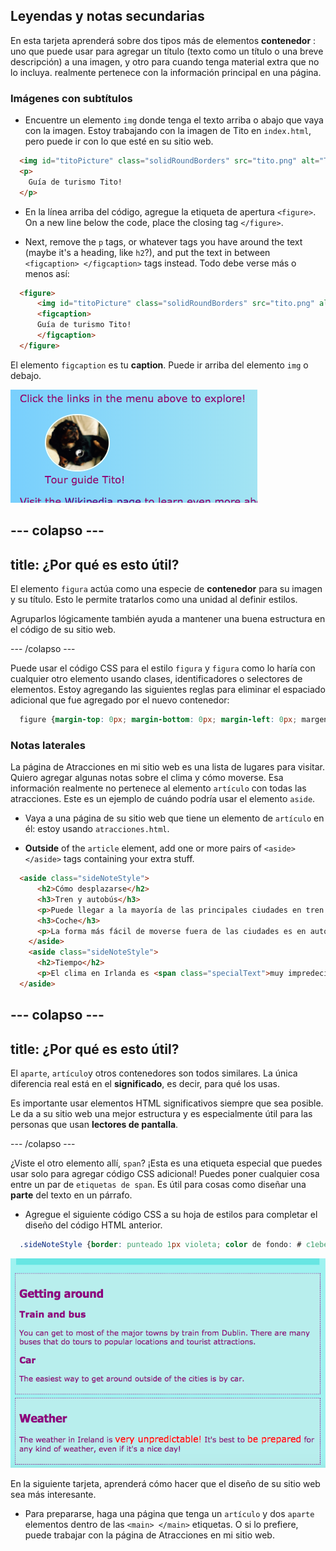 ## Leyendas y notas secundarias

En esta tarjeta aprenderá sobre dos tipos más de elementos **contenedor** : uno que puede usar para agregar un título (texto como un título o una breve descripción) a una imagen, y otro para cuando tenga material extra que no lo incluya. realmente pertenece con la información principal en una página.

### Imágenes con subtítulos

+ Encuentre un elemento `img` donde tenga el texto arriba o abajo que vaya con la imagen. Estoy trabajando con la imagen de Tito en `index.html`, pero puede ir con lo que esté en su sitio web. 

```html
  <img id="titoPicture" class="solidRoundBorders" src="tito.png" alt="Tito the dog" />          
  <p>
    Guía de turismo Tito!
  </p>
```

+ En la línea arriba del código, agregue la etiqueta de apertura `<figure>`. On a new line below the code, place the closing tag `</figure>`.

+ Next, remove the `p` tags, or whatever tags you have around the text (maybe it's a heading, like `h2`?), and put the text in between `<figcaption> </figcaption>` tags instead. Todo debe verse más o menos así:

```html
  <figure>
      <img id="titoPicture" class="solidRoundBorders" src="tito.png" alt="Tito the dog" />          
      <figcaption>
      Guía de turismo Tito!
      </figcaption>
  </figure>
```

El elemento `figcaption` es tu **caption**. Puede ir arriba del elemento `img` o debajo.

![Imagen de Tito con una leyenda](images/figureAndCaption.png)

## \--- colapso \---

## title: ¿Por qué es esto útil?

El elemento `figura` actúa como una especie de **contenedor** para su imagen y su título. Esto le permite tratarlos como una unidad al definir estilos.

Agruparlos lógicamente también ayuda a mantener una buena estructura en el código de su sitio web.

\--- /colapso \---

Puede usar el código CSS para el estilo `figura` y `figura` como lo haría con cualquier otro elemento usando clases, identificadores o selectores de elementos. Estoy agregando las siguientes reglas para eliminar el espaciado adicional que fue agregado por el nuevo contenedor:

```css
  figure {margin-top: 0px; margin-bottom: 0px; margin-left: 0px; margen-derecha: 0px; }
```

### Notas laterales

La página de Atracciones en mi sitio web es una lista de lugares para visitar. Quiero agregar algunas notas sobre el clima y cómo moverse. Esa información realmente no pertenece al elemento `artículo` con todas las atracciones. Este es un ejemplo de cuándo podría usar el elemento `aside`.

+ Vaya a una página de su sitio web que tiene un elemento de `artículo` en él: estoy usando `atracciones.html`.

+ **Outside** of the `article` element, add one or more pairs of `<aside> </aside>` tags containing your extra stuff.

```html
  <aside class="sideNoteStyle">
      <h2>Cómo desplazarse</h2>
      <h3>Tren y autobús</h3>
      <p>Puede llegar a la mayoría de las principales ciudades en tren desde Dublín. Hay muchos autobuses que realizan recorridos por lugares populares y atracciones turísticas.</p>
      <h3>Coche</h3>
      <p>La forma más fácil de moverse fuera de las ciudades es en automóvil.</p>
    </aside>
    <aside class="sideNoteStyle">
      <h2>Tiempo</h2>
      <p>El clima en Irlanda es <span class="specialText">muy impredecible!</span> Lo mejor es <span class="specialText">estar preparado</span> para cualquier tipo de clima, ¡incluso si es un buen día!</p>
  </aside>
```

## \--- colapso \---

## title: ¿Por qué es esto útil?

El `aparte`, `artículo`y otros contenedores son todos similares. La única diferencia real está en el **significado**, es decir, para qué los usas.

Es importante usar elementos HTML significativos siempre que sea posible. Le da a su sitio web una mejor estructura y es especialmente útil para las personas que usan **lectores de pantalla**.

\--- /colapso \---

¿Viste el otro elemento allí, `span`? ¡Esta es una etiqueta especial que puedes usar solo para agregar código CSS adicional! Puedes poner cualquier cosa entre un par de `etiquetas de span`. Es útil para cosas como diseñar una **parte** del texto en un párrafo.

+ Agregue el siguiente código CSS a su hoja de estilos para completar el diseño del código HTML anterior.

```css
  .sideNoteStyle {border: punteado 1px violeta; color de fondo: # c1ebec; relleno: 0.5em; margen: 0.5em; } .specialText {color: # FF4500; tamaño de fuente: más grande; }
```

![Notas adicionales con su propio estilo](images/asidesStyled.png)

En la siguiente tarjeta, aprenderá cómo hacer que el diseño de su sitio web sea más interesante.

+ Para prepararse, haga una página que tenga un `artículo` y dos `aparte` elementos dentro de las `<main> </main>` etiquetas. O si lo prefiere, puede trabajar con la página de Atracciones en mi sitio web.